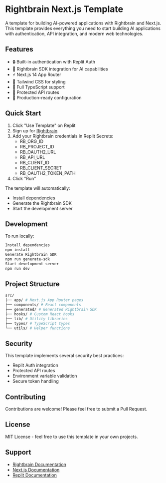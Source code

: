 # Rightbrain Next.js Template

A template for building AI-powered applications with Rightbrain and Next.js. This template provides everything you need to start building AI applications with authentication, API integration, and modern web technologies.

## Features

- 🔒 Built-in authentication with Replit Auth
- 🤖 Rightbrain SDK integration for AI capabilities
- ⚡ Next.js 14 App Router
- 🎨 Tailwind CSS for styling
- 📝 Full TypeScript support
- 🔐 Protected API routes
- 🚀 Production-ready configuration

## Quick Start

1. Click "Use Template" on Replit
2. Sign up for [Rightbrain](https://rightbrain.ai/)
3. Add your Rightbrain credentials in Replit Secrets:
   - RB_ORG_ID
   - RB_PROJECT_ID
   - RB_OAUTH2_URL
   - RB_API_URL
   - RB_CLIENT_ID
   - RB_CLIENT_SECRET
   - RB_OAUTH2_TOKEN_PATH
4. Click "Run"

The template will automatically:

- Install dependencies
- Generate the Rightbrain SDK
- Start the development server

## Development

To run locally:

```bash
Install dependencies
npm install
Generate Rightbrain SDK
npm run generate-sdk
Start development server
npm run dev
```

## Project Structure

```bash
src/
├── app/ # Next.js App Router pages
├── components/ # React components
├── generated/ # Generated Rightbrain SDK
├── hooks/ # Custom React hooks
├── lib/ # Utility libraries
├── types/ # TypeScript types
└── utils/ # Helper functions
```

## Security

This template implements several security best practices:

- Replit Auth integration
- Protected API routes
- Environment variable validation
- Secure token handling

## Contributing

Contributions are welcome! Please feel free to submit a Pull Request.

## License

MIT License - feel free to use this template in your own projects.

## Support

- [Rightbrain Documentation](https://docs.rightbrain.ai)
- [Next.js Documentation](https://nextjs.org/docs)
- [Replit Documentation](https://docs.replit.com)
